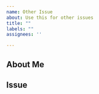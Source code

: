 ```yaml
---
name: Other Issue
about: Use this for other issues
title: ""
labels: ""
assignees: ''

---
```


<!--
Before you post, be sure to read our Contribution guidelines:
https://nrkno.github.io/sofie-core/docs/for-developers/contribution-guidelines
-->

## About Me
<!--
Tell us who / which organization you are representing, and how the Sofie team will be able to contact you.
Example: This issue is posted on behalf of the NRK.
-->

## Issue
<!-- Write below -->

